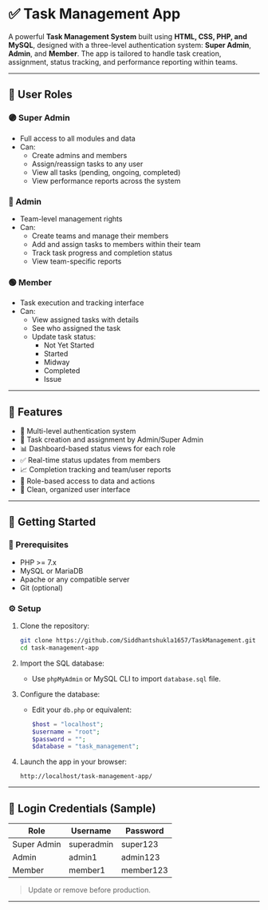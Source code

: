# ✅ Task Management App

A powerful **Task Management System** built using **HTML, CSS, PHP, and MySQL**, designed with a three-level authentication system: **Super Admin**, **Admin**, and **Member**. The app is tailored to handle task creation, assignment, status tracking, and performance reporting within teams.

---

## 🔐 User Roles

### 🟣 Super Admin
- Full access to all modules and data
- Can:
  - Create admins and members
  - Assign/reassign tasks to any user
  - View all tasks (pending, ongoing, completed)
  - View performance reports across the system

### 🔵 Admin
- Team-level management rights
- Can:
  - Create teams and manage their members
  - Add and assign tasks to members within their team
  - Track task progress and completion status
  - View team-specific reports

### 🟢 Member
- Task execution and tracking interface
- Can:
  - View assigned tasks with details
  - See who assigned the task
  - Update task status:
    - Not Yet Started
    - Started
    - Midway
    - Completed
    - Issue

---

## 🧰 Features

- 🔐 Multi-level authentication system
- 📝 Task creation and assignment by Admin/Super Admin
- 📊 Dashboard-based status views for each role
- ✅ Real-time status updates from members
- 📈 Completion tracking and team/user reports
- 👥 Role-based access to data and actions
- 📁 Clean, organized user interface

---

## 🚀 Getting Started

### 🔧 Prerequisites

- PHP >= 7.x
- MySQL or MariaDB
- Apache or any compatible server
- Git (optional)

### ⚙️ Setup

1. Clone the repository:
    ```bash
    git clone https://github.com/Siddhantshukla1657/TaskManagement.git
    cd task-management-app
    ```

2. Import the SQL database:
    - Use `phpMyAdmin` or MySQL CLI to import `database.sql` file.

3. Configure the database:
    - Edit your `db.php` or equivalent:
      ```php
      $host = "localhost";
      $username = "root";
      $password = "";
      $database = "task_management";
      ```

4. Launch the app in your browser:
    ```
    http://localhost/task-management-app/
    ```

---

## 🔐 Login Credentials (Sample)

| Role         | Username   | Password  |
|--------------|------------|-----------|
| Super Admin  | superadmin | super123  |
| Admin        | admin1     | admin123  |
| Member       | member1    | member123 |

> Update or remove before production.

---